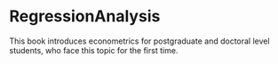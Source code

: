 # RegressionAnalysis

This book introduces econometrics for postgraduate and doctoral level students, who face this topic for the first time.